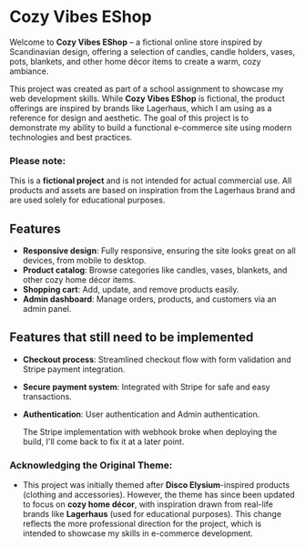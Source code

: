 # Cozy Vibes EShop

Welcome to **Cozy Vibes EShop** – a fictional online store inspired by Scandinavian design, offering a selection of candles, candle holders, vases, pots, blankets, and other home décor items to create a warm, cozy ambiance. 

This project was created as part of a school assignment to showcase my web development skills. While **Cozy Vibes EShop** is fictional, the product offerings are inspired by brands like Lagerhaus, which I am using as a reference for design and aesthetic. The goal of this project is to demonstrate my ability to build a functional e-commerce site using modern technologies and best practices.

### Please note: 
This is a **fictional project** and is not intended for actual commercial use. All products and assets are based on inspiration from the Lagerhaus brand and are used solely for educational purposes.

## Features

- **Responsive design**: Fully responsive, ensuring the site looks great on all devices, from mobile to desktop.
- **Product catalog**: Browse categories like candles, vases, blankets, and other cozy home décor items.
- **Shopping cart**: Add, update, and remove products easily.
- **Admin dashboard**: Manage orders, products, and customers via an admin panel.


## Features that still need to be implemented
- **Checkout process**: Streamlined checkout flow with form validation and Stripe payment integration.
- **Secure payment system**: Integrated with Stripe for safe and easy transactions.
- **Authentication**: User authentication and Admin authentication.

  The Stripe implementation with webhook broke when deploying the build, I'll come back to fix it at a later point. 

### Acknowledging the Original Theme:
- This project was initially themed after **Disco Elysium**-inspired products (clothing and accessories). However, the theme has since been updated to focus on **cozy home décor**, with inspiration drawn from real-life brands like **Lagerhaus** (used for educational purposes). This change reflects the more professional direction for the project, which is intended to showcase my skills in e-commerce development.
